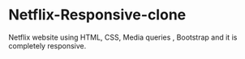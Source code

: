 # Netflix-Responsive-clone
Netflix website using HTML, CSS,  Media queries , Bootstrap  and it is completely responsive. 
